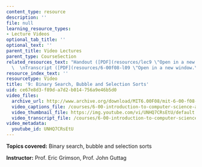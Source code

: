 ```yaml
---
content_type: resource
description: ''
file: null
learning_resource_types:
- Lecture Videos
optional_tab_title: ''
optional_text: ''
parent_title: Video Lectures
parent_type: CourseSection
related_resources_text: "Handout ([PDF](resources/lec9 \"Open in a new window.\"))\
  \  \nTranscript ([PDF](resources/6-00f08-l09 \"Open in a new window.\"))"
resource_index_text: ''
resourcetype: Video
title: '9: Binary Search, Bubble and Selection Sorts'
uid: ce67e8d3-f89d-a7d2-b014-756a9e46b5d0
video_files:
  archive_url: http://www.archive.org/download/MIT6.00F08/mit-6-00-f08-lec09_300k.mp4
  video_captions_file: /courses/6-00-introduction-to-computer-science-and-programming-fall-2008/71420bb338e3554593de32257450fdb9_UNHQ7CRsEtU.vtt
  video_thumbnail_file: https://img.youtube.com/vi/UNHQ7CRsEtU/default.jpg
  video_transcript_file: /courses/6-00-introduction-to-computer-science-and-programming-fall-2008/ba3eae811456f01a4aa6d63e272ba278_UNHQ7CRsEtU.pdf
video_metadata:
  youtube_id: UNHQ7CRsEtU
---
```


**Topics covered:** Binary search, bubble and selection sorts

**Instructor:** Prof. Eric Grimson, Prof. John Guttag